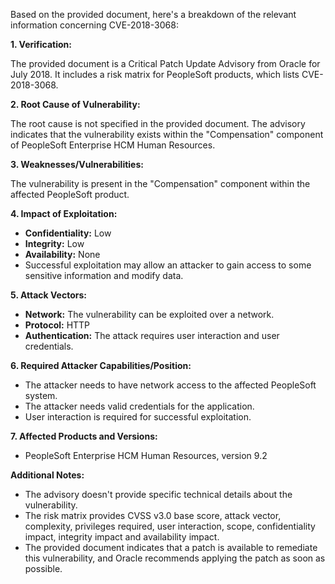 Based on the provided document, here's a breakdown of the relevant information concerning CVE-2018-3068:

**1. Verification:**

The provided document is a Critical Patch Update Advisory from Oracle for July 2018. It includes a risk matrix for PeopleSoft products, which lists CVE-2018-3068.

**2. Root Cause of Vulnerability:**

The root cause is not specified in the provided document. The advisory indicates that the vulnerability exists within the "Compensation" component of PeopleSoft Enterprise HCM Human Resources.

**3. Weaknesses/Vulnerabilities:**

The vulnerability is present in the "Compensation" component within the affected PeopleSoft product. 

**4. Impact of Exploitation:**

*   **Confidentiality:**  Low
*   **Integrity:** Low
*   **Availability:** None
*   Successful exploitation may allow an attacker to gain access to some sensitive information and modify data.

**5. Attack Vectors:**

*   **Network:** The vulnerability can be exploited over a network.
*   **Protocol:** HTTP
*   **Authentication:** The attack requires user interaction and user credentials.

**6. Required Attacker Capabilities/Position:**

*   The attacker needs to have network access to the affected PeopleSoft system.
*   The attacker needs valid credentials for the application.
*   User interaction is required for successful exploitation.

**7. Affected Products and Versions:**

*   PeopleSoft Enterprise HCM Human Resources, version 9.2

**Additional Notes:**

*   The advisory doesn't provide specific technical details about the vulnerability.
*   The risk matrix provides CVSS v3.0 base score, attack vector, complexity, privileges required, user interaction, scope, confidentiality impact, integrity impact and availability impact.
*   The provided document indicates that a patch is available to remediate this vulnerability, and Oracle recommends applying the patch as soon as possible.